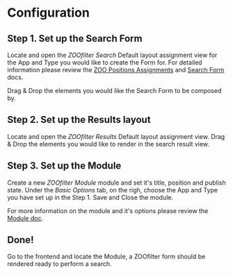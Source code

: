 # Configuration

## Step 1. Set up the Search Form

Locate and open the *ZOOfilter Search* Default layout assignment view for the App and Type you would like to create the Form for. For detailed information please review the [ZOO Positions Assignments](http://www.yootheme.com/zoo/documentation/advanced/assign-elements-to-layout-positions) and [Search Form](ZOOfilter/search_form.md) docs.

Drag & Drop the elements you would like the Search Form to be composed by.

## Step 2. Set up the Results layout

Locate and open the *ZOOfilter Results* Default layout assignment view. Drag & Drop the elements you would like to render in the search result view.

## Step 3. Set up the Module

Create a new *ZOOfilter Module* module and set it's title, position and publish state. Under the *Basic Options* tab, on the righ, choose the App and Type you have set up in the Step 1. Save and Close the module.

For more information on the module and it's options please review the [Module doc](ZOOfilter/module.md).

## Done!

Go to the frontend and locate the Module, a ZOOfilter form should be rendered ready to perform a search.